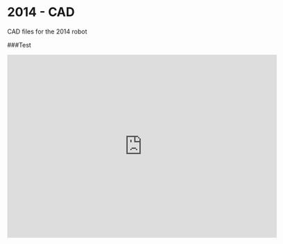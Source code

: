 2014 - CAD
============

CAD files for the 2014 robot

###Test

<iframe height='420' width='620' frameborder='0' src='https://render.githubusercontent.com/view/3d?url=https://raw.githubusercontent.com/3983NHRobotics/2014-CAD/master/Example%20-%20iLiteRoboticsDriveTrainFrame.iam.stl'></iframe>
